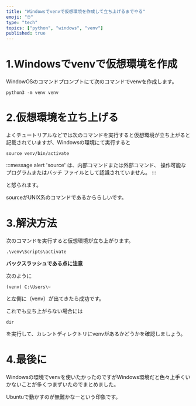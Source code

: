 ```yaml
---
title: "Windowsでvenvで仮想環境を作成して立ち上げるまでやる"
emoji: "🙄"
type: "tech"
topics: ["python", "windows", "venv"]
published: true
---
```


# 1.Windowsでvenvで仮想環境を作成

WindowOSのコマンドプロンプトにて次のコマンドでvenvを作成します。

```
python3 -m venv venv
```

# 2.仮想環境を立ち上げる
よくチュートリアルなどでは次のコマンドを実行すると仮想環境が立ち上がると記載されていますが、Windowsの環境にて実行すると

```
source venv/bin/activate
```

:::message alert
'source' は、内部コマンドまたは外部コマンド、
操作可能なプログラムまたはバッチ ファイルとして認識されていません。
:::

と怒られます。

sourceがUNIX系のコマンドであるかららしいです。

# 3.解決方法
次のコマンドを実行すると仮想環境が立ち上がります。

```
.\venv\Scripts\activate
```

**バックスラッシュである点に注意**

次のように
```
(venv) C:\Users\~
```
と左側に（venv）が出てきたら成功です。

これでも立ち上がらない場合には

```
dir
```

を実行して、カレントディレクトリにvenvがあるかどうかを確認しましょう。

# 4.最後に

Windowsの環境でvenvを使いたかったのですがWindows環境だと色々上手くいかないことが多くつまずいたのでまとめました。

Ubuntuで動かすのが無難かなーという印象です。